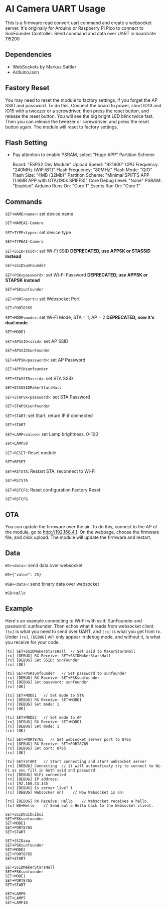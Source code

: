# AI Camera UART Usage

This is a firmware read convert uart command and create a websocket server. It's originally for Arduino or Raspberry Pi Pico to connect to SunFounder Controller. Send command and data over UART in boardrate 115200

## Dependencies

- WebSockets by Markus Sattler
- ArduinoJson

## Fastory Reset

You may need to reset the module to factory settings, if you forget the AP SSID and password. To do this, Connect the board to power, short IO13 and IO15 with a tweezer or a screwdriver, then press the reset button, and release the reset button. You will see the big bright LED blink twice fast. Then you can release the tweezer or screwdriver, and press the reset button again. The module will reset to factory settings.

## Flash Setting

- Pay attention to enable PSRAM, select "Huge APP" Partition Scheme

    Board: "ESP32 Dev Module"
    Upload Speed: "921600"
    CPU Frequency: "240MHz (WiFi/BT)"
    Flash Frequency: "80MHz"
    Flash Mode: "QIO"
    Flash Size: "4MB (32Mb)"
    Partition Scheme: "Minimal SPIFFS APP (1.9MB APP with OTA/190k SPIFFS)"
    Core Debug Level: "None"
    PSRAM: "Enabled"
    Arduino Runs On: "Core 1"
    Events Run On: "Core 1"

## Commands

`SET+NAME<name>`: set device name

```
SET+NAMEAI-Camera
```

`SET+TYPE<type>`: set device type

```
SET+TYPEAI-Camera
```

`SET+SSID<ssid>`: set Wi-Fi SSID **DEPRECATED, use APPSK or STASSID instead**

```
SET+SSIDSunFounder
```

`SET+PSK<password>`: set Wi-Fi Password **DEPRECATED, use APPSK or STAPSK instead**

```
SET+PSKsunfounder
```

`SET+PORT<port>`: set Websocket Port

```
SET+PORT8765
```

`SET+MODE<mode>`: set Wi-Fi Mode, STA = 1, AP = 2 **DEPRECATED, now it's dual mode**

```
SET+MODE1
```

`SET+APSSID<ssid>`: set AP SSID

```
SET+APSSIDSunFounder
```

`SET+APPSK<password>`: set AP Password

```
SET+APPSKsunfounder
```

`SET+STASSID<ssid>`: set STA SSID

```
SET+STASSIDMakerStarsHall
```

`SET+STAPSK<password>`: set STA Password

```
SET+STAPSKsunfounder
```

`SET+START`: set Start, return IP if connected

```
SET+START
```

`SET+LAMP<value>`: set Lamp brightness, 0-100

```
set+LAMP50
```

`SET+RESET`: Reset module

```
SET+RESET
```

`SET+RSTSTA`: Restart STA, reconnect to Wi-Fi

```
SET+RSTSTA
```

`SET+RSTCFG`: Reset configuration Factory Reset

```
SET+RSTCFG
```

## OTA

You can update the firmware over the air. To do this, connect to the AP of the module, go to <http://192.168.4.1>. On the webpage, choose the firmware file, and click upload. The module will update the firmware and restart.

## Data

`WS+<data>`: send data over websocket

```
WS+{"value": 25}
```

`WSB+<data>`: send binary data over websocket

```
WSB+Hello
```

## Example

Here's an example connecting to Wi-Fi with ssid: SunFounder and password: sunfounder. Then echos what it reads from websocket client. `[tx]` is what you need to send over UART, and `[rx]` is what you get from rx. Under `[rx]`, `[DEBUG]` will only appear in debug mode, and without it, is what you receive for your code.

```
[tx] SET+SSIDMakerStarsHall  // Set ssid to MakerStarsHall
[rx] [DEBUG] RX Receive: SET+SSIDMakerStarsHall
[rx] [DEBUG] Set SSID: SunFounder
[rx] [OK]

[tx] SET+PSKsunfounder   // Set password to sunfounder
[rx] [DEBUG] RX Receive: SET+PSKsunfounder
[rx] [DEBUG] Set password: sunfounder
[rx] [OK]

[tx] SET+MODE1   // Set mode to STA
[rx] [DEBUG] RX Receive: SET+MODE1
[rx] [DEBUG] Set mode: 1
[rx] [OK]

[tx] SET+MODE2   // Set mode to AP
[rx] [DEBUG] RX Receive: SET+MODE1
[rx] [DEBUG] Set mode: 1
[rx] [OK]

[tx] SET+PORT8765   // Set websocket server port to 8765
[rx] [DEBUG] RX Receive: SET+PORT8765
[rx] [DEBUG] Set port: 8765
[rx] [OK]

[tx] SET+START   // Start connecting and start websocket server
[rx] [DEBUG] Connecting  // it will automaticaly try to connect to Wi-Fi as you fill in both ssid and password
[rx] [DEBUG] WiFi connected
[rx] [DEBUG] IP address:
[rx] 192.168.43.145
[rx] [DEBUG] Is server live? 1
[rx] [DEBUG] Websocker on!    // Now Websocket is on!

[rx] [DEBUG] RX Receive: Hello    // Websocket receives a hello.
[tx] WS+Hello    // Send out a Hello back to the Websocket client.
```

```
SET+SSIDbuibuibui
SET+PSKsunfounder
SET+MODE1
SET+PORT8765
SET+START

SET+SSIDaaa
SET+PSKsunfounder
SET+MODE2
SET+PORT8765
SET+START

SET+SSIDMakerStarsHall
SET+PSKsunfounder
SET+MODE1
SET+PORT8765
SET+START

SET+LAMP0
SET+LAMP5
SET+LAMP10
```
